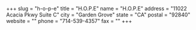+++
slug = "h-o-p-e"
title = "H.O.P.E"
name = "H.O.P.E"
address = "11022 Acacia Pkwy  Suite C"
city = "Garden Grove"
state = "CA"
postal = "92840"
website = ""
phone = "714-539-4357"
fax = ""
+++
